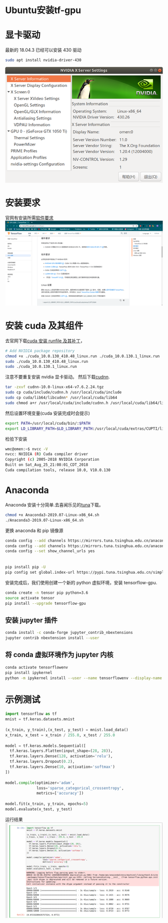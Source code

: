 # Ubuntu安装tf-gpu


# 显卡驱动

最新的 18.04.3 已经可以安装 430 驱动

```bash
sudo apt install nvidia-driver-430
```

<!-- more -->

![](Ubuntu-install-tf-gpu/driver1.png)

# 安装要求

官网有安装所需[软件要求](https://tensorflow.google.cn/install/gpu)
![](Ubuntu-install-tf-gpu/tensor1.png)

# 安装 cuda 及其组件

去官网下载[cuda 安装 runfile 及其补丁](https://developer.nvidia.com/cuda-10.0-download-archive)，

```bash
# Add NVIDIA package repository
chmod +x ./cuda_10.0.130_410.48_linux.run ./cuda_10.0.130.1_linux.run
sudo ./cuda_10.0.130_410.48_linux.run
sudo ./cuda_10.0.130.1_linux.run
```

注意不要重复安装 nvidia 显卡驱动。
然后下载[cudnn](https://developer.nvidia.com/rdp/cudnn-archive).

```bash
tar -zxvf cudnn-10.0-linux-x64-v7.6.2.24.tgz
sudo cp cuda/include/cudnn.h /usr/local/cuda/include
sudo cp cuda/lib64/libcudnn* /usr/local/cuda/lib64
sudo chmod a+r /usr/local/cuda/include/cudnn.h /usr/local/cuda/lib64/libcudnn*
```

然后设置环境变量(cuda 安装完成时会提示)

```bash
export PATH=/usr/local/cuda/bin/:$PATH
export LD_LIBRARY_PATH=$LD_LIBRARY_PATH:/usr/local/cuda/extras/CUPTI/lib64
```

检验下安装

```bash
wmc@omen:~$ nvcc -V
nvcc: NVIDIA (R) Cuda compiler driver
Copyright (c) 2005-2018 NVIDIA Corporation
Built on Sat_Aug_25_21:08:01_CDT_2018
Cuda compilation tools, release 10.0, V10.0.130
```

# Anaconda

Anaconda 安装十分简单.去喜闻乐见的[tuna](https://mirrors.tuna.tsinghua.edu.cn/anaconda/archive/Anaconda3-2019.07-Linux-x86_64.sh)下载。

```bash
chmod +x Anaconda3-2019.07-Linux-x86_64.sh
./Anaconda3-2019.07-Linux-x86_64.sh
```

更换 anaconda 和 pip 镜像源

```bash
conda config --add channels https://mirrors.tuna.tsinghua.edu.cn/anaconda/pkgs/free/
conda config --add channels https://mirrors.tuna.tsinghua.edu.cn/anaconda/pkgs/main/
conda config --set show_channel_urls yes


pip install pip -U
pip config set global.index-url https://pypi.tuna.tsinghua.edu.cn/simple
```

安装完成后，我们使用创建一个新的 python 虚拟环境，安装 tensorflow-gpu.

```bash
conda create -n tensor pip python=3.6
source activate tensor
pip install --upgrade tensorflow-gpu
```

## 安装 jupyter 插件

```bash
conda install -c conda-forge jupyter_contrib_nbextensions
jupyter contrib nbextension install --user
```

## 将 conda 虚拟环境作为 jupyter 内核

```bash
conda activate tensorflowenv
pip install ipykernel
python -m ipykernel install --user --name tensorflowenv --display-name "Python (tensorflowenv)"
```

# 示例测试

```python
import tensorflow as tf
mnist = tf.keras.datasets.mnist

(x_train, y_train),(x_test, y_test) = mnist.load_data()
x_train, x_test = x_train / 255.0, x_test / 255.0

model = tf.keras.models.Sequential([
  tf.keras.layers.Flatten(input_shape=(28, 28)),
  tf.keras.layers.Dense(128, activation='relu'),
  tf.keras.layers.Dropout(0.2),
  tf.keras.layers.Dense(10, activation='softmax')
])

model.compile(optimizer='adam',
              loss='sparse_categorical_crossentropy',
              metrics=['accuracy'])

model.fit(x_train, y_train, epochs=5)
model.evaluate(x_test, y_test)
```

运行结果
![](Ubuntu-install-tf-gpu/run1.png)

